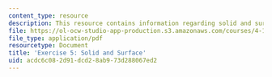 ```yaml
---
content_type: resource
description: This resource contains information regarding solid and surface.
file: https://ol-ocw-studio-app-production.s3.amazonaws.com/courses/4-105-geometric-disciplines-and-architecture-skills-reciprocal-methodologies-fall-2012/acdc6c082d91dcd28ab973d288067ed2_MIT4_105F12_ex5-solidSurf.pdf
file_type: application/pdf
resourcetype: Document
title: 'Exercise 5: Solid and Surface'
uid: acdc6c08-2d91-dcd2-8ab9-73d288067ed2
---
```

